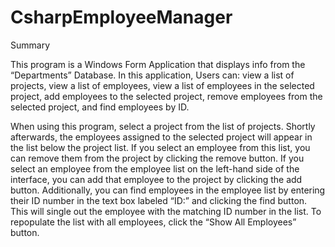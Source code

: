 # CsharpEmployeeManager

Summary

This program is a Windows Form Application that displays info from the “Departments” Database. In this application, Users can: view a list of projects, view a list of employees, view a list of employees in the selected project, add employees to the selected project, remove employees from the selected project, and find employees by ID.

When using this program, select a project from the list of projects. Shortly afterwards, the employees assigned to the selected project will appear in the list below the project list. If you select an employee from this list, you can remove them from the project by clicking the remove button. If you select an employee from the employee list on the left-hand side of the interface, you can add that employee to the project by clicking the add button. Additionally, you can find employees in the employee list by entering their ID number in the text box labeled “ID:” and clicking the find button. This will single out the employee with the matching ID number in the list. To repopulate the list with all employees, click the “Show All Employees” button.

